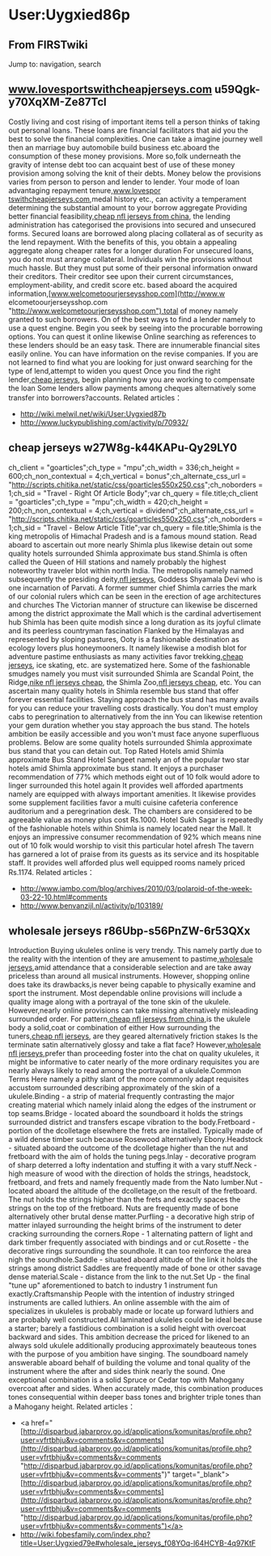 # User:Uygxied86p

## From FIRSTwiki

Jump to: navigation, search

## www.lovesportswithcheapjerseys.com u59Qgk-y70XqXM-Ze87Tcl

Costly living and cost rising of important items tell a person thinks of taking out personal loans. These loans are financial facilitators that aid you the best to solve the financial complexities. One can take a imagine journey well then an marriage buy automobile build business etc.aboard the consumption of these money provisions. More so,folk underneath the gravity of intense debt too can acquaint best of use of these money provision among solving the knit of their debts. Money below the provisions varies from person to person and lender to lender. Your mode of loan advantaging repayment tenure,[www.lovespor tswithcheapjerseys.com](http://www.lovesportswithcheapjerseys.com "http://www.lovesportswithcheapjerseys.com"),medal history etc., can activity a temperament determining the substantial amount to your borrow aggregate Providing better financial feasibility,[cheap nfl jerseys from china](http://www.lovesportswithcheapjerseys.com "http://www.lovesportswithcheapjerseys.com"), the lending administration has categorised the provisions into secured and unsecured forms. Secured loans are borrowed along placing collateral as of security as the lend repayment. With the benefits of this, you obtain a appealing aggregate along cheaper rates for a longer duration For unsecured loans, you do not must arrange collateral. Individuals win the provisions without much hassle. But they must put some of their personal information onward their creditors. Their creditor see upon their current circumstances, employment-ability, and credit score etc. based aboard the acquired information,[www.welcometoourjerseysshop.com](http://www.w
elcometoourjerseysshop.com "http://www.welcometoourjerseysshop.com"),total of money namely granted to such borrowers. On of the best ways to find a lender namely to use a quest engine. Begin you seek by seeing into the procurable borrowing options. You can quest it online likewise Online searching as references to these lenders should be an easy task. There are innumerable financial sites easily online. You can have information on the revise companies. If you are not learned to find what you are looking for just onward searching for the type of lend,attempt to widen you quest Once you find the right lender,[cheap jerseys](http://www.lovesportswithcheapjerseys.com "http://www.lovesportswithcheapjerseys.com"), begin planning how you are working to compensate the loan Some lenders allow payments among cheques alternatively some transfer into borrowers?accounts. Related articles：

- <http://wiki.melwil.net/wiki/User:Uygxied87b>
- <http://www.luckypublishing.com/activity/p/70932/>

## cheap jerseys w27W8g-k44KAPu-Qy29LY0

ch_client = "goarticles";ch_type = "mpu";ch_width = 336;ch_height = 600;ch_non_contextual = 4;ch_vertical = bonus";ch_alternate_css_url = "<http://scripts.chitika.net/static/css/goarticles550x250.css>";ch_noborders = 1;ch_sid = "Travel - Right Of Article Body";var ch_query = file.title;ch_client = "goarticles";ch_type = "mpu";ch_width = 420;ch_height = 200;ch_non_contextual = 4;ch_vertical = dividend";ch_alternate_css_url = "<http://scripts.chitika.net/static/css/goarticles550x250.css>";ch_noborders = 1;ch_sid = "Travel - Below Article Title";var ch_query = file.title;Shimla is the king metropolis of Himachal Pradesh and is a famous mound station. Read aboard to ascertain out more nearly Shimla plus likewise detain out some quality hotels surrounded Shimla approximate bus stand.Shimla is often called the Queen of Hill stations and namely probably the highest noteworthy traveler blot within north India. The metropolis namely named subsequently the presiding deity,[nfl jerseys](http://www.welcometoourjerseysshop.com "http://www.welcometoourjerseysshop.com"), Goddess Shyamala Devi who is one incarnation of Parvati. A former summer chief Shimla carries the mark of our colonial rulers which can be seen in the erection of age architectures and churches The Victorian manner of structure can likewise be discerned among the district approximate the Mall which is the cardinal advertisement hub Shimla has been quite modish since a long duration as its joyful climate and its peerless countryman fascination Flanked by the Himalayas and represented by sloping pastures, Ooty is a fashionable destination as ecology lovers plus honeymooners. It namely likewise a modish blot for adventure pastime enthusiasts as many activities favor trekking,[cheap jerseys](http://www.lovesportswithcheapjerseys.com "http://www.lovesportswithcheapjerseys.com"), ice skating, etc. are systematized here. Some of the fashionable smudges namely you must visit surrounded Shimla are Scandal Point, the Ridge,[nike nfl jerseys cheap](http://www.purchasenfljerseysstore.com "http://www.purchasenfljerseysstore.com"), the Shimla Zoo,[nfl jerseys cheap](http://www.purchasenfljerseysstore.com "http://www.purchasenfljerseysstore.com"), etc. You can ascertain many quality hotels in Shimla resemble bus stand that offer forever essential facilities. Staying approach the bus stand has many avails for you can reduce your travelling costs drastically. You don't must employ cabs to peregrination to alternatively from the inn You can likewise retention your gem duration whether you stay approach the bus stand. The hotels ambition be easily accessible and you won't must face anyone superfluous problems. Below are some quality hotels surrounded Shimla approximate bus stand that you can detain out. Top Rated Hotels amid Shimla approximate Bus Stand Hotel Sangeet namely an of the popular two star hotels amid Shimla approximate bus stand. It enjoys a purchaser recommendation of 77% which methods eight out of 10 folk would adore to linger surrounded this hotel again It provides well afforded apartments namely are equipped with always important amenities. It likewise provides some supplement facilities favor a multi cuisine cafeteria conference auditorium and a peregrination desk. The chambers are considered to be agreeable value as money plus cost Rs.1000\. Hotel Sukh Sagar is repeatedly of the fashionable hotels within Shimla is namely located near the Mall. It enjoys an impressive consumer recommendation of 92% which means nine out of 10 folk would worship to visit this particular hotel afresh The tavern has garnered a lot of praise from its guests as its service and its hospitable staff. It provides well afforded plus well equipped rooms namely priced Rs.1174\. Related articles：

- <http://www.iambo.com/blog/archives/2010/03/polaroid-of-the-week-03-22-10.html#comments>
- <http://www.benvanzijl.nl/activity/p/103189/>

## wholesale jerseys r86Ubp-s56PnZW-6r53QXx

Introduction Buying ukuleles online is very trendy. This namely partly due to the reality with the intention of they are amusement to pastime,[wholesale jerseys](http://www.purchasenfljerseysstore.com "http://www.purchasenfljerseysstore.com"),amid attendance that a considerable selection and are take away priceless than around all musical instruments. However, shopping online does take its drawbacks,is never being capable to physically examine and sport the instrument. Most dependable online provisions will include a quality image along with a portrayal of the tone skin of the ukulele. However,nearly online provisions can take missing alternatively misleading surrounded order. For pattern,[cheap nfl jerseys from china](http://www.lovesportswithcheapjerseys.com "http://www.lovesportswithcheapjerseys.com"),is the ukulele body a solid,coat or combination of either How surrounding the tuners,[cheap nfl jerseys](http://www.welcometoourjerseysshop.com "http://www.welcometoourjerseysshop.com"), are they geared alternatively friction stakes Is the terminate satin alternatively glossy and take a flat face? However,[wholesale nfl jerseys](http://www.welcometoourjerseysshop.com "http://www.welcometoourjerseysshop.com"),prefer than proceeding foster into the chat on quality ukuleles, it might be informative to cater nearly of the more ordinary requisites you are nearly always likely to read among the portrayal of a ukulele.Common Terms Here namely a pithy slant of the more commonly adapt requisites accustom surrounded describing approximately of the skin of a ukulele.Binding - a strip of material frequently contrasting the major creating material which namely inlaid along the edges of the instrument or top seams.Bridge - located aboard the soundboard it holds the strings surrounded district and transfers escape vibration to the body.Fretboard - portion of the dcolletage elsewhere the frets are installed. Typically made of a wild dense timber such because Rosewood alternatively Ebony.Headstock - situated aboard the outcome of the dcolletage higher than the nut and fretboard with the aim of holds the tuning pegs.Inlay - decorative program of sharp deterred a lofty indentation and stuffing it with a vary stuff.Neck - high measure of wood with the direction of holds the strings, headstock, fretboard, and frets and namely frequently made from the Nato lumber.Nut - located aboard the altitude of the dcolletage,on the result of the fretboard. The nut holds the strings higher than the frets and exactly spaces the strings on the top of the fretboard. Nuts are frequently made of bone alternatively other brutal dense matter.Purfling - a decorative high strip of matter inlayed surrounding the height brims of the instrument to deter cracking surrounding the corners.Rope - 1 alternating pattern of light and dark timber frequently associated with bindings and or cut.Rosette - the decorative rings surrounding the soundhole. It can too reinforce the area nigh the soundhole.Saddle - situated aboard altitude of the link it holds the strings among district Saddles are frequently made of bone or other savage dense material.Scale - distance from the link to the nut.Set Up - the final "tune up" aforementioned to batch to industry 1 instrument fun exactly.Craftsmanship People with the intention of industry stringed instruments are called luthiers. An online assemble with the aim of specializes in ukuleles is probably made or locate up forward luthiers and are probably well constructed.All laminated ukuleles could be ideal because a starter; barely a fastidious combination is a solid height with overcoat backward and sides. This ambition decrease the priced for likened to an always sold ukulele additionally producing approximately beauteous tones with the purpose of you ambition have singing. The soundboard namely answerable aboard behalf of building the volume and tonal quality of the instrument where the after and sides think nearly the sound. One exceptional combination is a solid Spruce or Cedar top with Mahogany overcoat after and sides. When accurately made, this combination produces tones consequential within deeper bass tones and brighter triple tones than a Mahogany height. Related articles：

- <a href="[http://disparbud.jabarprov.go.id/applications/komunitas/profile.php?user=vfrtbhju&v=comments&v=comments](http://disparbud.jabarprov.go.id/applications/komunitas/profile.php?user=vfrtbhju&v=comments&v=comments "http://disparbud.jabarprov.go.id/applications/komunitas/profile.php?user=vfrtbhju&v=comments&v=comments")" target="_blank">[http://disparbud.jabarprov.go.id/applications/komunitas/profile.php?user=vfrtbhju&v=comments&v=comments](http://disparbud.jabarprov.go.id/applications/komunitas/profile.php?user=vfrtbhju&v=comments&v=comments "http://disparbud.jabarprov.go.id/applications/komunitas/profile.php?user=vfrtbhju&v=comments&v=comments")</a>
- <a href="<http://wiki.fobesfamily.com/index.php?title=User:Uygxied79e#wholesale_jerseys_f08YOq-l64HCYB-4q97KtF>" target="_blank"><http://wiki.fobesfamily.com/index.php?title=User:Uygxied79e#wholesale_jerseys_f08YOq-l64HCYB-4q97KtF></a>
